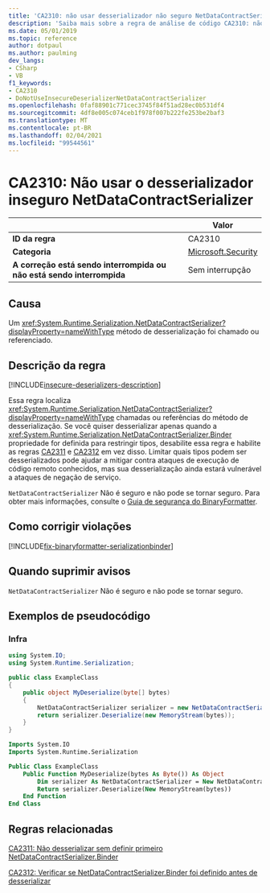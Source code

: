 ```yaml
---
title: 'CA2310: não usar desserializador não seguro NetDataContractSerializer (análise de código)'
description: 'Saiba mais sobre a regra de análise de código CA2310: não use o NetDataContractSerializer do desserializador inseguro'
ms.date: 05/01/2019
ms.topic: reference
author: dotpaul
ms.author: paulming
dev_langs:
- CSharp
- VB
f1_keywords:
- CA2310
- DoNotUseInsecureDeserializerNetDataContractSerializer
ms.openlocfilehash: 0faf88901c771cec3745f84f51ad28ec0b531df4
ms.sourcegitcommit: 4df8e005c074ceb1f978f007b222fe253be2baf3
ms.translationtype: MT
ms.contentlocale: pt-BR
ms.lasthandoff: 02/04/2021
ms.locfileid: "99544561"
---
```

# <a name="ca2310-do-not-use-insecure-deserializer-netdatacontractserializer"></a>CA2310: Não usar o desserializador inseguro NetDataContractSerializer

| | Valor |
|-|-|
| **ID da regra** |CA2310|
| **Categoria** |[Microsoft.Security](security-warnings.md)|
| **A correção está sendo interrompida ou não está sendo interrompida** |Sem interrupção|

## <a name="cause"></a>Causa

Um <xref:System.Runtime.Serialization.NetDataContractSerializer?displayProperty=nameWithType> método de desserialização foi chamado ou referenciado.

## <a name="rule-description"></a>Descrição da regra

[!INCLUDE[insecure-deserializers-description](~/includes/code-analysis/insecure-deserializers-description.md)]

Essa regra localiza <xref:System.Runtime.Serialization.NetDataContractSerializer?displayProperty=nameWithType> chamadas ou referências do método de desserialização. Se você quiser desserializar apenas quando a <xref:System.Runtime.Serialization.NetDataContractSerializer.Binder> propriedade for definida para restringir tipos, desabilite essa regra e habilite as regras [CA2311](ca2311.md) e [CA2312](ca2312.md) em vez disso. Limitar quais tipos podem ser desserializados pode ajudar a mitigar contra ataques de execução de código remoto conhecidos, mas sua desserialização ainda estará vulnerável a ataques de negação de serviço.

`NetDataContractSerializer` Não é seguro e não pode se tornar seguro. Para obter mais informações, consulte o [Guia de segurança do BinaryFormatter](../../../standard/serialization/binaryformatter-security-guide.md).

## <a name="how-to-fix-violations"></a>Como corrigir violações

[!INCLUDE[fix-binaryformatter-serializationbinder](~/includes/code-analysis/fix-binaryformatter-serializationbinder.md)]

## <a name="when-to-suppress-warnings"></a>Quando suprimir avisos

`NetDataContractSerializer` Não é seguro e não pode se tornar seguro.

## <a name="pseudo-code-examples"></a>Exemplos de pseudocódigo

### <a name="violation"></a>Infra

```csharp
using System.IO;
using System.Runtime.Serialization;

public class ExampleClass
{
    public object MyDeserialize(byte[] bytes)
    {
        NetDataContractSerializer serializer = new NetDataContractSerializer();
        return serializer.Deserialize(new MemoryStream(bytes));
    }
}
```

```vb
Imports System.IO
Imports System.Runtime.Serialization

Public Class ExampleClass
    Public Function MyDeserialize(bytes As Byte()) As Object
        Dim serializer As NetDataContractSerializer = New NetDataContractSerializer()
        Return serializer.Deserialize(New MemoryStream(bytes))
    End Function
End Class
```

## <a name="related-rules"></a>Regras relacionadas

[CA2311: Não desserializar sem definir primeiro NetDataContractSerializer.Binder](ca2311.md)

[CA2312: Verificar se NetDataContractSerializer.Binder foi definido antes de desserializar](ca2312.md)
